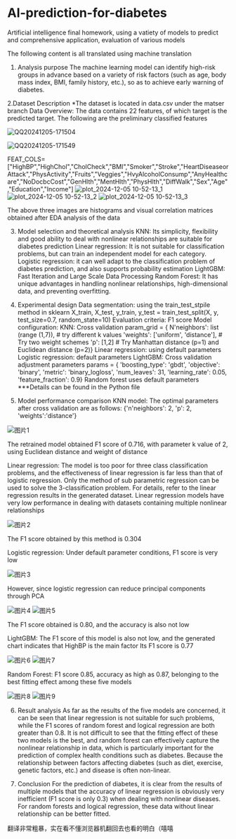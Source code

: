 # AI-prediction-for-diabetes
Artificial intelligence final homework, using a vatiety of models to predict and comprehensive application, evaluation of various models

The following content is all translated using machine translation
1. Analysis purpose
The machine learning model can identify high-risk groups in advance based on a variety of risk factors (such as age, body mass index, BMI, family history, etc.), so as to achieve early warning of diabetes.

2.Dataset Description
*The dataset is located in data.csv under the matser branch
Data Overview: The data contains 22 features, of which target is the predicted target. The following are the preliminary classified features

![QQ20241205-171504](https://github.com/user-attachments/assets/a8131cf8-197a-431e-8bd7-5d4bf87e5a7d)

![QQ20241205-171549](https://github.com/user-attachments/assets/68f2c5e0-449e-45a9-a7ae-da3e7e05932a)


FEAT_COLS=["HighBP","HighChol","CholCheck","BMI","Smoker","Stroke","HeartDiseaseorAttack","PhysActivity","Fruits","Veggies","HvyAlcoholConsump","AnyHealthcare","NoDocbcCost","GenHlth","MentHlth","PhysHlth","DiffWalk","Sex","Age","Education","Income"]
![plot_2024-12-05 10-52-13_1](https://github.com/user-attachments/assets/42cb22b7-80fb-4441-ba5f-1ae6c58f97f0)
![plot_2024-12-05 10-52-13_2](https://github.com/user-attachments/assets/6799aeb1-5766-46ce-abb1-6309642e637d)
![plot_2024-12-05 10-52-13_3](https://github.com/user-attachments/assets/9c2aeae6-ae1f-4167-90c0-233c6eaf1525)


The above three images are histograms and visual correlation matrices obtained after EDA analysis of the data

3. Model selection and theoretical analysis
KNN: Its simplicity, flexibility and good ability to deal with nonlinear relationships are suitable for diabetes prediction
Linear regression: It is not suitable for classification problems, but can train an independent model for each category.
Logistic regression: it can well adapt to the classification problem of diabetes prediction, and also supports probability estimation
LightGBM: Fast Iteration and Large Scale Data Processing
Random Forest: It has unique advantages in handling nonlinear relationships, high-dimensional data, and preventing overfitting.

4. Experimental design
Data segmentation: using the train_test_stpile method in sklearn
X_train, X_test, y_train, y_test = train_test_split(X, y, test_size=0.7, random_state=10)
Evaluation criteria: F1 score
Model configuration:
KNN: Cross validation
param_grid = {
N'neighbors': list (range (1,7)), # try different k values
'weights': ['uniform', 'distance'], # Try two weight schemes
'p': [1,2] # Try Manhattan distance (p=1) and Euclidean distance (p=2)}
Linear regression: using default parameters
Logistic regression: default parameters
LightGBM: Cross validation adjustment parameters
params = {
'boosting_type': 'gbdt',
'objective': 'binary',
'metric': 'binary_logloss',
'num_leaves': 31,
'learning_rate': 0.05,
'feature_fraction': 0.9}
Random forest uses default parameters
***Details can be found in the Python file

5. Model performance comparison
KNN model:
The optimal parameters after cross validation are as follows: {'n'neighbors': 2, 'p': 2, 'weights':'distance'}

![图片1](https://github.com/user-attachments/assets/aa53b028-0bcc-434e-8dcd-98cff1ca68c5)

The retrained model obtained F1 score of 0.716, with parameter k value of 2, using Euclidean distance and weight of distance

Linear regression: 
The model is too poor for three class classification problems, and the effectiveness of linear regression is far less than that of logistic regression. Only the method of sub parametric regression can be used to solve the 3-classification problem. For details, refer to the linear regression results in the generated dataset. Linear regression models have very low performance in dealing with datasets containing multiple nonlinear relationships

![图片2](https://github.com/user-attachments/assets/a8743071-51f0-481a-843d-3a779a9412a0)

The F1 score obtained by this method is 0.304

Logistic regression: 
Under default parameter conditions, F1 score is very low

![图片3](https://github.com/user-attachments/assets/8a551b0d-cfc7-49a2-9675-56fc9e67923c)

However, since logistic regression can reduce principal components through PCA

![图片4](https://github.com/user-attachments/assets/a20824f9-b232-4e53-86a2-0c59cc78d1f4)
![图片5](https://github.com/user-attachments/assets/377c259b-a8ba-49a9-8f8f-350e2df240df)

The F1 score obtained is 0.80, and the accuracy is also not low

LightGBM: 
The F1 score of this model is also not low, and the generated chart indicates that HighBP is the main factor
Its F1 score is 0.77

![图片6](https://github.com/user-attachments/assets/dace1342-3384-485a-9369-3f5d2da548f8)
![图片7](https://github.com/user-attachments/assets/bf142f2c-f685-4d96-b78a-5016d61fe815)

Random Forest: F1 score 0.85, accuracy as high as 0.87, belonging to the best fitting effect among these five models

![图片8](https://github.com/user-attachments/assets/2b1634f2-99c2-48a5-bf1c-9a797311e81f)
![图片9](https://github.com/user-attachments/assets/33c8bb32-4ca6-41c1-ad6d-dd2f6c176e3b)

6. Result analysis
As far as the results of the five models are concerned, it can be seen that linear regression is not suitable for such problems, while the F1 scores of random forest and logical regression are both greater than 0.8. It is not difficult to see that the fitting effect of these two models is the best, and random forest can effectively capture the nonlinear relationship in data, which is particularly important for the prediction of complex health conditions such as diabetes. Because the relationship between factors affecting diabetes (such as diet, exercise, genetic factors, etc.) and disease is often non-linear.

7. Conclusion
For the prediction of diabetes, it is clear from the results of multiple models that the accuracy of linear regression is obviously very inefficient (F1 score is only 0.3) when dealing with nonlinear diseases. For random forests and logical regression, these data without linear relationship can be better fitted.

翻译非常粗暴，实在看不懂浏览器机翻回去也看的明白（嘻嘻
